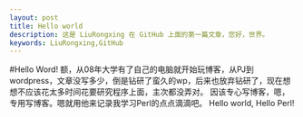 ```yaml
---
layout: post
title: Hello world
description: 这是 LiuRongxing 在 GitHub 上面的第一篇文章，您好，世界。
keywords: LiuRongxing,GitHub
---
```

#Hello Word!
额，从08年大学有了自己的电脑就开始玩博客，从PJ到wordpress，文章没写多少，倒是钻研了蛮久的wp，后来也放弃钻研了，现在想想不应该花太多时间花要研究程序上面，主次都没弄对。
因该专心写博客，嗯，专用写博客。嗯就用他来记录我学习Perl的点点滴滴吧。
Hello world, Hello Perl! 
